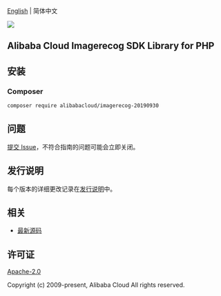 [English](README.md) | 简体中文

![](https://aliyunsdk-pages.alicdn.com/icons/AlibabaCloud.svg)

## Alibaba Cloud Imagerecog SDK Library for PHP

## 安装

### Composer

```bash
composer require alibabacloud/imagerecog-20190930
```

## 问题

[提交 Issue](https://github.com/aliyun/alibabacloud-sdk/issues/new)，不符合指南的问题可能会立即关闭。

## 发行说明

每个版本的详细更改记录在[发行说明](./ChangeLog.txt)中。

## 相关

* [最新源码](https://github.com/aliyun/alibabacloud-sdk)

## 许可证

[Apache-2.0](http://www.apache.org/licenses/LICENSE-2.0)

Copyright (c) 2009-present, Alibaba Cloud All rights reserved.
